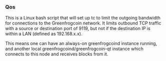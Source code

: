 ### Qos ###

This is a Linux bash script that will set up tc to limit the outgoing bandwidth for connections to the Greenfrogcoin network. It limits outbound TCP traffic with a source or destination port of 9119, but not if the destination IP is within a LAN (defined as 192.168.x.x).

This means one can have an always-on greenfrogcoind instance running, and another local greenfrogcoind/greenfrogcoin-qt instance which connects to this node and receives blocks from it.
